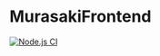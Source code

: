# MurasakiFrontend

[![Node.js CI](https://github.com/gonzaloVeron/Murasaki-Frontend/actions/workflows/node.js.yml/badge.svg)](https://github.com/gonzaloVeron/Murasaki-Frontend/actions/workflows/node.js.yml)